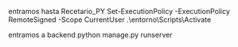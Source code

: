 entramos hasta Recetario_PY
Set-ExecutionPolicy -ExecutionPolicy RemoteSigned -Scope CurrentUser
.\entorno\Scripts\Activate

entramos a backend
python manage.py runserver
